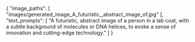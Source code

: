 {
"image_paths": [
"images/generated_image_A_futuristic,_abstract_image_of.jpg"
],
"text_prompts": [
"A futuristic, abstract image of a person in a lab coat, with a subtle background of molecules or DNA helices, to evoke a sense of innovation and cutting-edge technology."
]
}